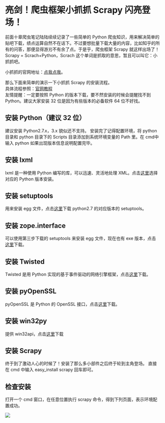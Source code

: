 # 亮剑！爬虫框架小抓抓 Scrapy 闪亮登场！

前面十章爬虫笔记陆陆续续记录了一些简单的 Python 爬虫知识，用来解决简单的贴吧下载，绩点运算自然不在话下。不过要想批量下载大量的内容，比如知乎的所有的问答，那便显得游刃不有余了点。于是乎，爬虫框架 Scrapy 就这样出场了！Scrapy = Scrach+Python，Scrach 这个单词是抓取的意思，暂且可以叫它：小抓抓吧。

小抓抓的官网地址：[点我点我](http://doc.scrapy.org/en/latest/)。

那么下面来简单的演示一下小抓抓 Scrapy 的安装流程。  
具体流程参照：[官网教程](http://doc.scrapy.org/en/latest/intro/install.html#intro-install-platform-notes)  
友情提醒：一定要按照 Python 的版本下载，要不然安装的时候会提醒找不到 Python。建议大家安装 32 位是因为有些版本的必备软件 64 位不好找。

## 安装 Python（建议 32 位）

建议安装 Python2.7.x，3.x 貌似还不支持。
安装完了记得配置环境，将 python 目录和 python 目录下的 Scripts 目录添加到系统环境变量的 Path 里。在 cmd中输入 python 如果出现版本信息说明配置完毕。

## 安装 lxml

lxml 是一种使用 Python 编写的库，可以迅速、灵活地处理 XML。点击[这里](https://pypi.python.org/pypi/lxml/3.3.1)选择对应的 Python 版本安装。

## 安装 setuptools

用来安装 egg 文件，点击[这里](https://pypi.python.org/packages/2.7/s/setuptools/)下载 python2.7 的对应版本的 setuptools。

## 安装 zope.interface

可以使用第三步下载的 setuptools 来安装 egg 文件，现在也有 exe 版本，点击[这里](https://pypi.python.org/packages/2.7/s/setuptools/)下载。

## 安装 Twisted

Twisted 是用 Python 实现的基于事件驱动的网络引擎框架，点击[这里](http://twistedmatrix.com/trac/wiki/Downloads)下载。

## 安装 pyOpenSSL

pyOpenSSL 是 Python 的 OpenSSL 接口，点击[这里](https://launchpad.net/pyopenssl)下载。

## 安装 win32py

提供 win32api，点击[这里](http://sourceforge.net/projects/pywin32/files/)下载

## 安装 Scrapy

终于到了激动人心的时候了！安装了那么多小部件之后终于轮到主角登场。
直接在 cmd 中输入 easy_install scrapy 回车即可。

## 检查安装

打开一个 cmd 窗口，在任意位置执行 scrapy 命令，得到下列页面，表示环境配置成功。

![](images/32.png)
